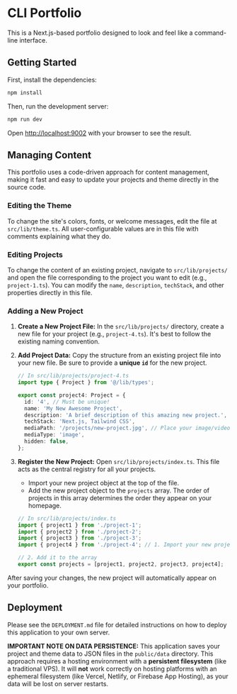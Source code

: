 # CLI Portfolio

This is a Next.js-based portfolio designed to look and feel like a command-line interface.

## Getting Started

First, install the dependencies:

```bash
npm install
```

Then, run the development server:

```bash
npm run dev
```

Open [http://localhost:9002](http://localhost:9002) with your browser to see the result.

## Managing Content

This portfolio uses a code-driven approach for content management, making it fast and easy to update your projects and theme directly in the source code.

### Editing the Theme

To change the site's colors, fonts, or welcome messages, edit the file at `src/lib/theme.ts`. All user-configurable values are in this file with comments explaining what they do.

### Editing Projects

To change the content of an existing project, navigate to `src/lib/projects/` and open the file corresponding to the project you want to edit (e.g., `project-1.ts`). You can modify the `name`, `description`, `techStack`, and other properties directly in this file.

### Adding a New Project

1.  **Create a New Project File:** In the `src/lib/projects/` directory, create a new file for your project (e.g., `project-4.ts`). It's best to follow the existing naming convention.

2.  **Add Project Data:** Copy the structure from an existing project file into your new file. Be sure to provide a **unique `id`** for the new project.

    ```typescript
    // In src/lib/projects/project-4.ts
    import type { Project } from '@/lib/types';

    export const project4: Project = {
      id: '4', // Must be unique!
      name: 'My New Awesome Project',
      description: 'A brief description of this amazing new project.',
      techStack: 'Next.js, Tailwind CSS',
      mediaPath: '/projects/new-project.jpg', // Place your image/video in the `public/projects` folder
      mediaType: 'image',
      hidden: false,
    };
    ```

3.  **Register the New Project:** Open `src/lib/projects/index.ts`. This file acts as the central registry for all your projects.
    *   Import your new project object at the top of the file.
    *   Add the new project object to the `projects` array. The order of projects in this array determines the order they appear on your homepage.

    ```typescript
    // In src/lib/projects/index.ts
    import { project1 } from './project-1';
    import { project2 } from './project-2';
    import { project3 } from './project-3';
    import { project4 } from './project-4'; // 1. Import your new project

    // 2. Add it to the array
    export const projects = [project1, project2, project3, project4];
    ```

After saving your changes, the new project will automatically appear on your portfolio.

## Deployment

Please see the `DEPLOYMENT.md` file for detailed instructions on how to deploy this application to your own server.

**IMPORTANT NOTE ON DATA PERSISTENCE:** This application saves your project and theme data to JSON files in the `public/data` directory. This approach requires a hosting environment with a **persistent filesystem** (like a traditional VPS). It will **not** work correctly on hosting platforms with an ephemeral filesystem (like Vercel, Netlify, or Firebase App Hosting), as your data will be lost on server restarts.
